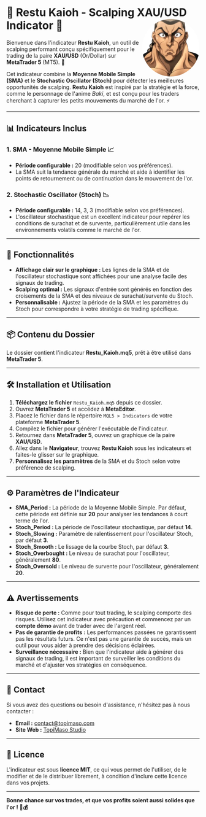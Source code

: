 # 💎 Restu Kaioh - Scalping XAU/USD Indicator 💎 <img src="../images/Retsu_Kaioh.png" alt="Doppo Bot" width="150" height="150" align="right" style="border-radius: 50%;">

Bienvenue dans l'indicateur **Restu Kaioh**, un outil de scalping performant conçu spécifiquement pour le trading de la paire **XAU/USD** (Or/Dollar) sur **MetaTrader 5** (MT5). 🏅

Cet indicateur combine la **Moyenne Mobile Simple (SMA)** et le **Stochastic Oscillator (Stoch)** pour détecter les meilleures opportunités de scalping. **Restu Kaioh** est inspiré par la stratégie et la force, comme le personnage de l'anime *Baki*, et est conçu pour les traders cherchant à capturer les petits mouvements du marché de l'or. ⚡

---

## 📊 Indicateurs Inclus

### 1. **SMA - Moyenne Mobile Simple** 📈
- **Période configurable :** 20 (modifiable selon vos préférences).
- La SMA suit la tendance générale du marché et aide à identifier les points de retournement ou de continuation dans le mouvement de l'or.

### 2. **Stochastic Oscillator (Stoch)** 📉
- **Période configurable :** 14, 3, 3 (modifiable selon vos préférences).
- L'oscillateur stochastique est un excellent indicateur pour repérer les conditions de surachat et de survente, particulièrement utile dans les environnements volatils comme le marché de l'or.

---

## 🚀 Fonctionnalités

- **Affichage clair sur le graphique :** Les lignes de la SMA et de l'oscillateur stochastique sont affichées pour une analyse facile des signaux de trading.
- **Scalping optimal :** Les signaux d'entrée sont générés en fonction des croisements de la SMA et des niveaux de surachat/survente du Stoch.
- **Personnalisable :** Ajustez la période de la SMA et les paramètres du Stoch pour correspondre à votre stratégie de trading spécifique.

---

## 📦 Contenu du Dossier

Le dossier contient l'indicateur **Restu_Kaioh.mq5**, prêt à être utilisé dans **MetaTrader 5**.

---

## 🛠️ Installation et Utilisation

1. **Téléchargez le fichier** `Restu_Kaioh.mq5` depuis ce dossier.
2. Ouvrez **MetaTrader 5** et accédez à **MetaEditor**.
3. Placez le fichier dans le répertoire `MQL5 > Indicators` de votre plateforme **MetaTrader 5**.
4. Compilez le fichier pour générer l'exécutable de l'indicateur.
5. Retournez dans **MetaTrader 5**, ouvrez un graphique de la paire **XAU/USD**.
6. Allez dans le **Navigateur**, trouvez **Restu Kaioh** sous les indicateurs et faites-le glisser sur le graphique.
7. **Personnalisez les paramètres** de la SMA et du Stoch selon votre préférence de scalping.

---

## ⚙️ Paramètres de l'Indicateur

- **SMA_Period :** La période de la Moyenne Mobile Simple. Par défaut, cette période est définie sur **20** pour analyser les tendances à court terme de l'or.
- **Stoch_Period :** La période de l'oscillateur stochastique, par défaut **14**.
- **Stoch_Slowing :** Paramètre de ralentissement pour l'oscillateur Stoch, par défaut **3**.
- **Stoch_Smooth :** Le lissage de la courbe Stoch, par défaut **3**.
- **Stoch_Overbought :** Le niveau de surachat pour l'oscillateur, généralement **80**.
- **Stoch_Oversold :** Le niveau de survente pour l'oscillateur, généralement **20**.

---

## ⚠️ Avertissements

- **Risque de perte :** Comme pour tout trading, le scalping comporte des risques. Utilisez cet indicateur avec précaution et commencez par un **compte démo** avant de trader avec de l'argent réel.
- **Pas de garantie de profits :** Les performances passées ne garantissent pas les résultats futurs. Ce n'est pas une garantie de succès, mais un outil pour vous aider à prendre des décisions éclairées.
- **Surveillance nécessaire :** Bien que l'indicateur aide à générer des signaux de trading, il est important de surveiller les conditions du marché et d'ajuster vos stratégies en conséquence.

---

## 💬 Contact

Si vous avez des questions ou besoin d'assistance, n'hésitez pas à nous contacter :

- **Email :** contact@topimaso.com
- **Site Web :** [TopiMaso Studio](https://www.topimaso.com)

---

## 🎯 Licence

L'indicateur est sous **licence MIT**, ce qui vous permet de l'utiliser, de le modifier et de le distribuer librement, à condition d'inclure cette licence dans vos projets.

---

**Bonne chance sur vos trades, et que vos profits soient aussi solides que l'or ! 💎💰**

